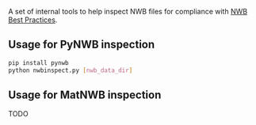 A set of internal tools to help inspect NWB files for compliance with [NWB Best Practices](https://www.nwb.org/best-practices/).

## Usage for PyNWB inspection

```bash
pip install pynwb
python nwbinspect.py [nwb_data_dir]
```

## Usage for MatNWB inspection

TODO
